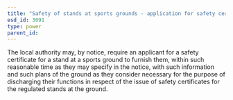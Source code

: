 ```yaml
---
title: "Safety of stands at sports grounds - application for safety certificate"
esd_id: 3091
type: power
parent_id:  
---
```


The local authority may, by notice, require an applicant for a safety certificate for a stand at a sports ground to furnish them, within such reasonable time as they may specify in the notice, with such information and such plans of the ground as they consider necessary for the purpose of discharging their functions in respect of the issue of safety certificates for the regulated stands at the ground.

